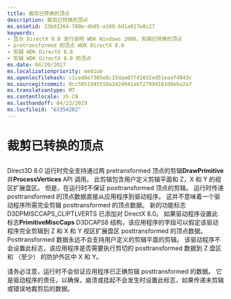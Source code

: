 ```yaml
---
title: 裁剪已转换的顶点
description: 裁剪已转换的顶点
ms.assetid: 33b03264-780e-4b05-a108-6d1a017e8c27
keywords:
- 显示 DirectX 8.0 发行说明 WDK Windows 2000，剪辑已转换的顶点
- pretransformed 的顶点 WDK DirectX 8.0
- 剪辑 WDK DirectX 8.0
- 剪辑 WDK DirectX 8.0 的顶点
ms.date: 04/20/2017
ms.localizationpriority: medium
ms.openlocfilehash: c1ced8e7305e8c15daa07fd1032ed51eaef4043c
ms.sourcegitcommit: 0cc5051945559a242d941a6f2799d161d8eba2a7
ms.translationtype: MT
ms.contentlocale: zh-CN
ms.lasthandoff: 04/23/2019
ms.locfileid: "63354282"
---
```

# <a name="clipping-transformed-vertices"></a>裁剪已转换的顶点


## <span id="ddk_clipping_transformed_vertices_gg"></span><span id="DDK_CLIPPING_TRANSFORMED_VERTICES_GG"></span>


Direct3D 8.0 运行时完全支持通过两 pretransformed 顶点的剪辑**DrawPrimitive**并**ProcessVertices** API 调用。 此剪辑包含用户定义剪辑平面和 Z，X 和 Y 的视区扩展盘区。 但是，在运行时不保证 posttransformed 顶点的剪辑。 运行时传递 posttransformed 的顶点数据直接从应用程序到驱动程序。 这并不意味着一个驱动程序所需完全剪辑 posttransformed 的顶点数据。 新的功能标志 D3DPMISCCAPS\_CLIPTLVERTS 已添加对 DirectX 8.0。 如果驱动程序设置此标志**PrimitiveMiscCaps** D3DCAPS8 结构，该应用程序的字段可以假定该驱动程序完全剪辑到 Z 和 X 和 Y 视区扩展盘区 posttransformed 的顶点数据。 Posttransformed 数据永远不会支持用户定义的剪辑平面的剪辑。 该驱动程序不会设置此标志，该应用程序是否需要执行剪切的 posttransformed 数据到 Z 盘区和 （至少） 的防护外区中 X 和 Y。

请务必注意，运行时不会验证应用程序已正确剪辑 posttransformed 的数据。 它是驱动程序的责任，以确保，崩溃或挂起不会发生时设置此标志，如果传递未剪辑或错误地裁剪后的数据。

 

 






